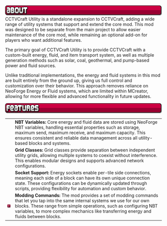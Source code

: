 ![About](https://raw.githubusercontent.com/northwesttrees-gaming/CCTVCraft5Utility/refs/heads/main/pages/curseforge_about.png)
CCTVCraft Utility is a standalone expansion to CCTVCraft, adding a wide range of utility systems that support and extend the core mod. This mod was designed to be separate from the main project to allow easier maintenance of the core mod, while remaining an optional add-on for players who want additional features.

The primary goal of CCTVCraft Utility is to provide CCTVCraft with a custom-built energy, fluid, and item transport system, as well as multiple generation methods such as solar, coal, geothermal, and pump-based power and fluid sources.

Unlike traditional implementations, the energy and fluid systems in this mod are built entirely from the ground up, giving us full control and customization over their behavior. This approach removes reliance on NeoForge Energy or Fluid systems, which are limited within MCreator, allowing for more flexible and advanced functionality in future updates.

![Features](https://raw.githubusercontent.com/northwesttrees-gaming/CCTVCraft5Utility/refs/heads/main/pages/curseforge_features.png)

| | |
| --- | --- |
|  | **NBT Variables:** Core energy and fluid data are stored using NeoForge NBT variables, handling essential properties such as storage, maximum send, maximum receive, and maximum capacity. This ensures consistent and reliable data management across all utility-based blocks and systems. |
| | **Grid Classes:** Grid classes provide separation between independent utility grids, allowing multiple systems to coexist without interference. This enables modular designs and supports advanced network configurations. |
| | **Socket Support:** Energy sockets enable per-tile side connections, meaning each side of a block can have its own unique connection state. These configurations can be dynamically updated through scripts, providing flexibility for automation and custom behavior. |
| ![Commands](https://raw.githubusercontent.com/northwesttrees-gaming/CCTVCraft5Utility/refs/heads/main/modpages/github/github_icon_commands.png) | **Modding Commands:** The mod provides a set of modding commands that let you tap into the same internal systems we use for our own blocks. These range from simple operations, such as configuring NBT variables, to more complex mechanics like transferring energy and fluids between blocks. |
